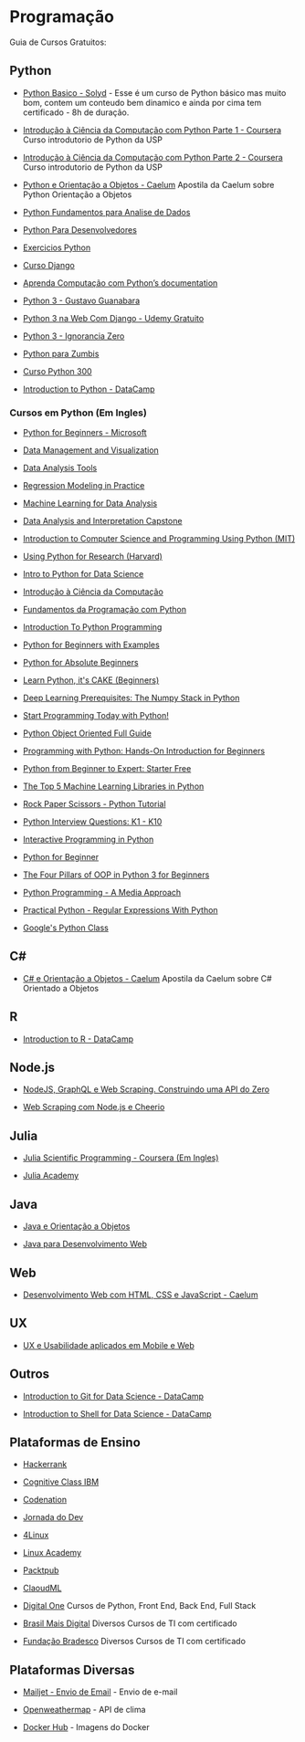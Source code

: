 # Programação
Guia de Cursos Gratuitos:


## Python
* [Python Basico - Solyd](https://solyd.com.br/treinamentos/python-basico) - Esse é um curso de Python básico mas muito bom, contem um conteudo bem dinamico e ainda por cima tem certificado - 8h de duração.
  
* [Introdução à Ciência da Computação com Python Parte 1 - Coursera](https://www.coursera.org/learn/ciencia-computacao-python-conceitos) Curso introdutorio de Python da USP

* [Introdução à Ciência da Computação com Python Parte 2 - Coursera](https://www.coursera.org/learn/ciencia-computacao-python-conceitos-2) Curso introdutorio de Python da USP

* [Python e Orientação a Objetos - Caelum](https://www.caelum.com.br/apostila-python-orientacao-objetos/) Apostila da Caelum sobre Python Orientação a Objetos

* [Python Fundamentos para Analise de Dados](https://www.datascienceacademy.com.br/course?courseid=python-fundamentos)

* [Python Para Desenvolvedores](https://edisciplinas.usp.br/pluginfile.php/3252265/mod_resource/content/1/b_Borges_Python_para_desenvolvedores_2ed.pdf)

* [Exercicios Python](https://wiki.python.org.br/ListaDeExercicios)

* [Curso Django](https://www.youtube.com/watch?v=UIvnNCQnejw&list=PLHWfNMxB2F4HdKbo8zdgXyxVDOxH429Ko)

* [Aprenda Computação com Python’s documentation](https://aprendendo-computacao-com-python.readthedocs.io/en/latest/index.html)

* [Python 3 - Gustavo Guanabara](https://www.youtube.com/watch?v=EBrZSrB8eUw&list=PLHz_AreHm4dlKP6QQCekuIPky1CiwmdI6&fbclid=IwAR2l2uMhNCOZGn3iLXg0swVXwzIQzVUwshcudACYiMlLQYoh10NAVmm0IrA)

* [Python 3 na Web Com Django - Udemy Gratuito](https://www.udemy.com/course/python-3-na-web-com-django-basico-intermediario/?fbclid=IwAR2ztr3UcZwIVChMKjClRw-KMKyF0Tt2HcC8vdT6jzGOmnmwMLk0gTGwYqA)

* [Python 3 - Ignorancia Zero](https://www.youtube.com/playlist?list=PLfCKf0-awunOu2WyLe2pSD2fXUo795xRe&fbclid=IwAR0XjvLQq4aAUPxl53w_fI2juwe-VM0wkl9XvBRa8jbrFwW2Rrp_j0tFHDw)

* [Python para Zumbis](https://www.youtube.com/playlist?list=PLUukMN0DTKCtbzhbYe2jdF4cr8MOWClXc&fbclid=IwAR2QE8gGfNHCZ5CEw0u04aji9DYDoft9Nev32HGoMTFlKH2s4ux-7P7geg4)

* [Curso Python 300](https://www.youtube.com/playlist?list=PL8eBmR3QtPL0j3QLEjQ6rcx8rVB8Ir893&fbclid=IwAR1d7xXVpXAjneihPo0j3Y6e0rem9RnJo8J4Miju3Clbcuh5luK2CDhw3nA)

* [Introduction to Python - DataCamp](https://www.datacamp.com/courses/intro-to-python-for-data-science)

### Cursos em Python (Em Ingles)

* [Python for Beginners - Microsoft](https://www.youtube.com/playlist?list=PLlrxD0HtieHhS8VzuMCfQD4uJ9yne1mE6)

* [Data Management and Visualization](https://pt.coursera.org/learn/data-visualization)

* [Data Analysis Tools](https://pt.coursera.org/learn/data-analysis-tools)

* [Regression Modeling in Practice](https://pt.coursera.org/learn/regression-modeling-practice)

* [Machine Learning for Data Analysis](https://pt.coursera.org/learn/machine-learning-data-analysis)

* [Data Analysis and Interpretation Capstone](https://pt.coursera.org/learn/data-analysis-capstone)

* [Introduction to Computer Science and Programming Using Python (MIT)](https://www.edx.org/course/6-00-1x-introduction-to-computer-science-and-programming-using-python-3?fbclid=IwAR0P29jOkXKWqJtupPia7X5JKv5lBDNh7GTFXLOsIYEeAQVosgj2fz1yF9k)

* [Using Python for Research (Harvard)](https://www.edx.org/c…/using-python-research-harvardx-ph526x)

* [Intro to Python for Data Science](https://www.datacamp.com/c…/intro-to-python-for-data-science)

* [Introdução à Ciência da Computação](https://br.udacity.com/cou…/intro-to-computer-science--cs101)

* [Fundamentos da Programação com Python](https://www.udacity.com/course/introduction-to-python--ud1110)

* [Introduction To Python Programming](https://www.udemy.com/pythonforbeginnersintro/)

* [Python for Beginners with Examples](https://www.udemy.com/ardit-sulce-python-for-beginners/)

* [Python for Absolute Beginners](https://www.udemy.com/python-for-absolute-beginners-u/)

* [Learn Python, it's CAKE (Beginners)](https://www.udemy.com/learning-python-not-the-snake/)

* [Deep Learning Prerequisites: The Numpy Stack in Python](https://www.udemy.com/course/deep-learning-prerequisites-the-numpy-stack-in-python/?fbclid=IwAR3kUdluhE-xsTfPqqrP-wwLCDW2Kko4x4BbYHneA1pqaySDXiSScGUq9ZI)

* [Start Programming Today with Python!](https://www.udemy.com/free-python/)

* [Python Object Oriented Full Guide](https://www.udemy.com/python-object-oriented-from-scratch/)

* [Programming with Python: Hands-On Introduction for Beginners](https://www.udemy.com/python-programming-beginners/)

* [Python from Beginner to Expert: Starter Free](https://www.udemy.com/course/python-from-beginner-to-expert-starter-free/?fbclid=IwAR03dXKsXCEGTMlGDCNDfXiu1yQgUWFdJls_tpKc4NiuxwhIoDId3iGmCaQ)

* [The Top 5 Machine Learning Libraries in Python ](https://www.udemy.com/course/the-top-5-machine-learning-libraries-in-python/?fbclid=IwAR3NA2gV0wnDOfUFFERsEMM25fclrRNTcT3BPqgl2yhkyqnQy7mZY_8RybE)

* [Rock Paper Scissors - Python Tutorial ](https://www.udemy.com/rock-paper-scissors-python/)

* [Python Interview Questions: K1 - K10](https://www.udemy.com/python-interview-questions/)

* [Interactive Programming in Python ](https://www.udemy.com/interactive-programming-in-python/)

* [Python for Beginner](https://www.udemy.com/python-hackcc/)

* [The Four Pillars of OOP in Python 3 for Beginners ](https://www.udemy.com/python-oops-beginners/)

* [Python Programming - A Media Approach](https://www.udemy.com/python-programming-a-media-approach/)

* [Practical Python - Regular Expressions With Python](https://www.udemy.com/practical-python/)

* [Google's Python Class](https://developers.google.com/edu/python/)



## C#

* [C# e Orientação a Objetos - Caelum](https://www.caelum.com.br/apostila-csharp-orientacao-objetos/) Apostila da Caelum sobre C# Orientado a Objetos


## R

* [Introduction to R - DataCamp](https://www.datacamp.com/courses/free-introduction-to-r)


## Node.js

* [NodeJS, GraphQL e Web Scraping. Construindo uma API do Zero](https://medium.com/trainingcenter/tibia-api-parte2-fb86cbd531ab)

* [Web Scraping com Node.js e Cheerio](https://imasters.com.br/desenvolvimento/web-scraping-com-node-js-e-cheerio)



## Julia

* [Julia Scientific Programming - Coursera (Em Ingles)](https://www.coursera.org/learn/julia-programming)

* [Julia Academy](https://juliaacademy.com/p/intro-to-julia)


## Java
* [Java e Orientação a Objetos](https://www.caelum.com.br/apostila-java-orientacao-objetos/)

* [Java para Desenvolvimento Web](https://www.caelum.com.br/apostila-java-web/)


## Web

* [Desenvolvimento Web com HTML, CSS e JavaScript - Caelum](https://www.caelum.com.br/apostila-html-css-javascript/)



## UX

* [UX e Usabilidade aplicados em Mobile e Web](https://www.caelum.com.br/apostila-ux-usabilidade-mobile-web/)


## Outros

* [Introduction to Git for Data Science - DataCamp](https://www.datacamp.com/courses/introduction-to-git-for-data-science)

* [Introduction to Shell for Data Science - DataCamp](https://www.datacamp.com/courses/introduction-to-shell-for-data-science)


## Plataformas de Ensino
* [Hackerrank](https://www.hackerrank.com/dashboard)

* [Cognitive Class IBM](https://cognitiveclass.ai/courses)

* [Codenation](https://www.codenation.dev/)

* [Jornada do Dev](https://jornadadodev.com.br/cursos)

* [4Linux](https://www.4linux.com.br/cursos)

* [Linux Academy](https://linuxacademy.com/)

* [Packtpub](https://www.packtpub.com/)

* [ClaoudML](https://www.claoudml.com)

* [Digital One](https://digitalinnovation.one) Cursos de Python, Front End, Back End, Full Stack

* [Brasil Mais Digital](http://www.brasilmaisdigital.org.br) Diversos Cursos de TI com certificado

* [Fundação Bradesco](https://www.ev.org.br/) Diversos Cursos de TI com certificado

## Plataformas Diversas

* [Mailjet - Envio de Email](https://www.mailjet.com/) - Envio de e-mail

* [Openweathermap](https://openweathermap.org/) - API de clima

* [Docker Hub](https://hub.docker.com/) - Imagens do Docker
